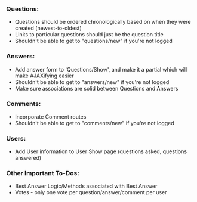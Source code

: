 <h3>Questions:</h3>
<ul>
	<li>	
	Questions should be ordered chronologically based on when they were created (newest-to-oldest)
	</li>
	<li>
	Links to particular questions should just be the question title
	</li>
	<li>
	Shouldn't be able to get to "questions/new" if you're not logged
	</li>
</ul>

<h3>Answers:</h3>
<ul>
	<li>	
	Add answer form to 'Questions/Show', and make it a partial which will make AJAXifying easier
	</li>
	<li>
	Shouldn't be able to get to "answers/new" if you're not logged 
	</li>
	<li>
	Make sure associations are solid between Questions and Answers
	</li>
</ul>

<h3>Comments:</h3>
<ul>
	<li>
	Incorporate Comment routes
	</li>
	<li>
	Shouldn't be able to get to "comments/new" if you're not logged 
	</li>
</ul>

<h3>Users:</h3>
<ul>
	<li>
	Add User information to User Show page (questions asked, questions answered)
	</li>
</ul>

<h3>Other Important To-Dos:</h3>
<ul>
	<li>
	Best Answer Logic/Methods associated with Best Answer
	</li>
	<li>
	Votes - only one vote per question/answer/comment per user
	</li>
</ul>
